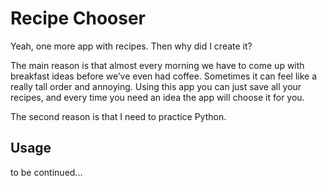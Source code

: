 # Recipe Chooser

Yeah, one more app with recipes. Then why did I create it?

The main reason is that almost every morning we have to come up with breakfast 
ideas before we’ve even had coffee. Sometimes it can feel like a really tall order and annoying.
Using this app you can just save all your recipes, 
and every time you need an idea the app will choose it for you.

The second reason is that I need to practice Python.



## Usage

to be continued...